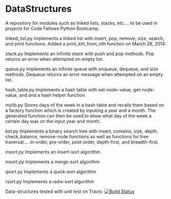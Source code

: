 DataStructures
==============

A repository for modules such as linked lists, stacks, etc.... to be used in projects for Code Fellows Python Bootcamp.

linked_list.py
  Implements a linked list with insert, pop, remove, size, search, and print functions.  Added a print_kth_from_nth
  function on March 28, 2014.

stack.py
  Implements an infinite stack with push and pop methods.  Pop returns an error when attempted on empty list.
  
queue.py
  Implements an infinite queue with enqueue, dequeue, and size methods.  Dequeue returns an error message when attempted
  on an empty list.
  
hash_table.py
  Implements a hash table with set-node-value, get-node-value, and and a hash helper function.
  
mylib.py
  Stores days of the week in a hash table and recalls them based on a factory function which is created by inputing a year
  and a month.  The generated function can then be used to show what day of the week a certain day was on the input year
  and month.
  
bst.py
  Implements a binary search tree with insert, contains, size, depth, check_balance, remove-node functions as well as
  functions for tree traversal.... in-order, pre-order, post-order, depth-first, and breadth-first.
  
insort.py
  Implements an insert-sort algorithm
  
msort.py
  Implements a merge-sort algorithm
  
qsort.py
  Implements a quick-sort algorithm
  
rsort.py
  Implements a radix-sort algorithm

Data-structures tested with unit test on Travis:
  [![Build Status](https://travis-ci.org/jwhite007/DataStructures.svg?branch=master)](https://travis-ci.org/jwhite007/DataStructures)
    

